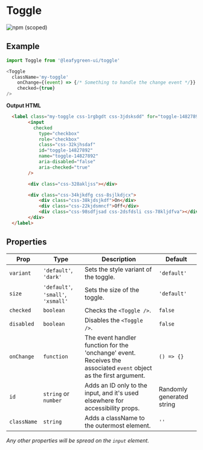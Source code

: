 # Toggle

![npm (scoped)](https://img.shields.io/npm/v/@leafygreen-ui/toggle.svg)

## Example

```Javascript
import Toggle from '@leafygreen-ui/toggle'

<Toggle
  className='my-toggle'
	onChange={(event) => {/* Something to handle the change event */}}
	checked={true}
/>
```

**Output HTML**

```HTML
  <label class="my-toggle css-1rgbgdt css-3jdsksdd" for="toggle-14827892">
		<input
		  checked
			type="checkbox"
			role="checkbox"
			class="css-32kjhsdaf"
			id="toggle-14827892"
			name="toggle-14827892"
			aria-disabled="false"
			aria-checked="true"
		/>

		<div class="css-328akljss"></div>

		<div class="css-34kjkdfg css-8sjlkdjcx">
			<div class="css-38kjdsjkdf">On</div>
			<div class="css-22kjdsmncf">Off</div>
			<div class="css-98sdfjsad css-2dsfdsli css-78kljdfva"></div>
		</div>
  </label>
```

## Properties

| Prop        | Type                               | Description                                                                                                        | Default                   |
| ----------- | ---------------------------------- | ------------------------------------------------------------------------------------------------------------------ | ------------------------- |
| `variant`   | `'default'`, `'dark'`              | Sets the style variant of the toggle.                                                                              | `'default'`               |
| `size`      | `'default'`, `'small'`, `'xsmall'` | Sets the size of the toggle.                                                                                       | `'default'`               |
| `checked`   | `boolean`                          | Checks the `<Toggle />`.                                                                                           | `false`                   |
| `disabled`  | `boolean`                          | Disables the `<Toggle />`.                                                                                         | `false`                   |
| `onChange`  | `function`                         | The event handler function for the 'onchange' event. Receives the associated `event` object as the first argument. | `() => {}`                |
| `id`        | `string` or `number`               | Adds an ID only to the input, and it's used elsewhere for accessibility props.                                     | Randomly generated string |
| `className` | `string`                           | Adds a className to the outermost element.                                                                         | `''`                      |

_Any other properties will be spread on the `input` element._
